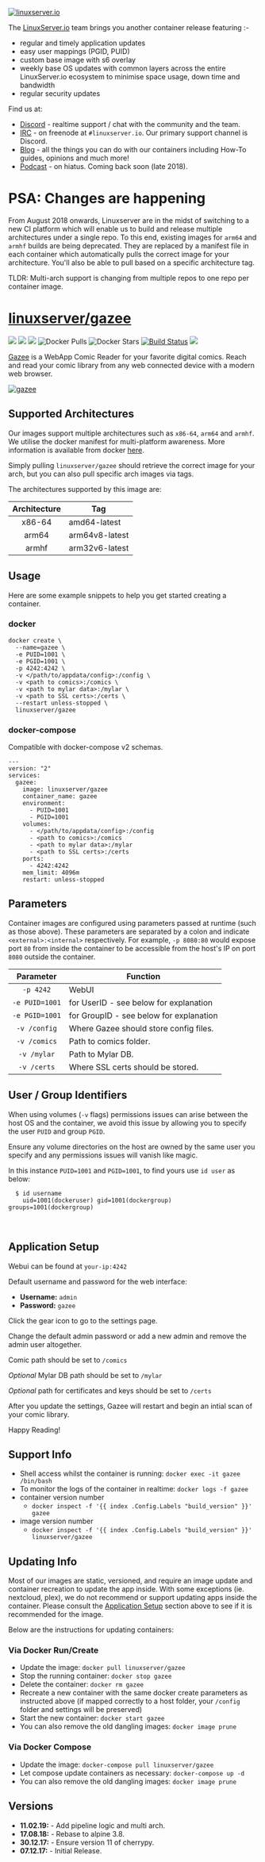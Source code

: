 [![linuxserver.io](https://raw.githubusercontent.com/linuxserver/docker-templates/master/linuxserver.io/img/linuxserver_medium.png)](https://linuxserver.io)

The [LinuxServer.io](https://linuxserver.io) team brings you another container release featuring :-

 * regular and timely application updates
 * easy user mappings (PGID, PUID)
 * custom base image with s6 overlay
 * weekly base OS updates with common layers across the entire LinuxServer.io ecosystem to minimise space usage, down time and bandwidth
 * regular security updates

Find us at:
* [Discord](https://discord.gg/YWrKVTn) - realtime support / chat with the community and the team.
* [IRC](https://irc.linuxserver.io) - on freenode at `#linuxserver.io`. Our primary support channel is Discord.
* [Blog](https://blog.linuxserver.io) - all the things you can do with our containers including How-To guides, opinions and much more!
* [Podcast](https://anchor.fm/linuxserverio) - on hiatus. Coming back soon (late 2018).

# PSA: Changes are happening

From August 2018 onwards, Linuxserver are in the midst of switching to a new CI platform which will enable us to build and release multiple architectures under a single repo. To this end, existing images for `arm64` and `armhf` builds are being deprecated. They are replaced by a manifest file in each container which automatically pulls the correct image for your architecture. You'll also be able to pull based on a specific architecture tag.

TLDR: Multi-arch support is changing from multiple repos to one repo per container image.

# [linuxserver/gazee](https://github.com/linuxserver/docker-gazee)
[![](https://img.shields.io/discord/354974912613449730.svg?logo=discord&label=LSIO%20Discord&style=flat-square)](https://discord.gg/YWrKVTn)
[![](https://images.microbadger.com/badges/version/linuxserver/gazee.svg)](https://microbadger.com/images/linuxserver/gazee "Get your own version badge on microbadger.com")
[![](https://images.microbadger.com/badges/image/linuxserver/gazee.svg)](https://microbadger.com/images/linuxserver/gazee "Get your own version badge on microbadger.com")
![Docker Pulls](https://img.shields.io/docker/pulls/linuxserver/gazee.svg)
![Docker Stars](https://img.shields.io/docker/stars/linuxserver/gazee.svg)
[![Build Status](https://ci.linuxserver.io/buildStatus/icon?job=Docker-Pipeline-Builders/docker-gazee/master)](https://ci.linuxserver.io/job/Docker-Pipeline-Builders/job/docker-gazee/job/master/)
[![](https://lsio-ci.ams3.digitaloceanspaces.com/linuxserver/gazee/latest/badge.svg)](https://lsio-ci.ams3.digitaloceanspaces.com/linuxserver/gazee/latest/index.html)

[Gazee](https://github.com/hubbcaps/gazee) is a WebApp Comic Reader for your favorite digital comics. Reach and read your comic library from any web connected device with a modern web browser.

[![gazee](https://raw.githubusercontent.com/hubbcaps/gazee/master/public/images/logos/red/logo-red-yellow.png)](https://github.com/hubbcaps/gazee)

## Supported Architectures

Our images support multiple architectures such as `x86-64`, `arm64` and `armhf`. We utilise the docker manifest for multi-platform awareness. More information is available from docker [here](https://github.com/docker/distribution/blob/master/docs/spec/manifest-v2-2.md#manifest-list). 

Simply pulling `linuxserver/gazee` should retrieve the correct image for your arch, but you can also pull specific arch images via tags.

The architectures supported by this image are:

| Architecture | Tag |
| :----: | --- |
| x86-64 | amd64-latest |
| arm64 | arm64v8-latest |
| armhf | arm32v6-latest |


## Usage

Here are some example snippets to help you get started creating a container.

### docker

```
docker create \
  --name=gazee \
  -e PUID=1001 \
  -e PGID=1001 \
  -p 4242:4242 \
  -v </path/to/appdata/config>:/config \
  -v <path to comics>:/comics \
  -v <path to mylar data>:/mylar \
  -v <path to SSL certs>:/certs \
  --restart unless-stopped \
  linuxserver/gazee
```


### docker-compose

Compatible with docker-compose v2 schemas.

```
---
version: "2"
services:
  gazee:
    image: linuxserver/gazee
    container_name: gazee
    environment:
      - PUID=1001
      - PGID=1001
    volumes:
      - </path/to/appdata/config>:/config
      - <path to comics>:/comics
      - <path to mylar data>:/mylar
      - <path to SSL certs>:/certs
    ports:
      - 4242:4242
    mem_limit: 4096m
    restart: unless-stopped
```

## Parameters

Container images are configured using parameters passed at runtime (such as those above). These parameters are separated by a colon and indicate `<external>:<internal>` respectively. For example, `-p 8080:80` would expose port `80` from inside the container to be accessible from the host's IP on port `8080` outside the container.

| Parameter | Function |
| :----: | --- |
| `-p 4242` | WebUI |
| `-e PUID=1001` | for UserID - see below for explanation |
| `-e PGID=1001` | for GroupID - see below for explanation |
| `-v /config` | Where Gazee should store config files. |
| `-v /comics` | Path to comics folder. |
| `-v /mylar` | Path to Mylar DB. |
| `-v /certs` | Where SSL certs should be stored. |

## User / Group Identifiers

When using volumes (`-v` flags) permissions issues can arise between the host OS and the container, we avoid this issue by allowing you to specify the user `PUID` and group `PGID`.

Ensure any volume directories on the host are owned by the same user you specify and any permissions issues will vanish like magic.

In this instance `PUID=1001` and `PGID=1001`, to find yours use `id user` as below:

```
  $ id username
    uid=1001(dockeruser) gid=1001(dockergroup) groups=1001(dockergroup)
```


&nbsp;
## Application Setup

Webui can be found at `your-ip:4242`

  Default username and password for the web interface:

  * **Username:** `admin`
  * **Password:** `gazee`

Click the gear icon to go to the settings page.

Change the default admin password or add a new admin and remove the admin user altogether.

Comic path should be set to `/comics`

*Optional* Mylar DB path should be set to `/mylar`

*Optional* path for certificates and keys should be set to `/certs`

After you update the settings, Gazee will restart and begin an intial scan of your comic library.

Happy Reading!



## Support Info

* Shell access whilst the container is running: `docker exec -it gazee /bin/bash`
* To monitor the logs of the container in realtime: `docker logs -f gazee`
* container version number 
  * `docker inspect -f '{{ index .Config.Labels "build_version" }}' gazee`
* image version number
  * `docker inspect -f '{{ index .Config.Labels "build_version" }}' linuxserver/gazee`

## Updating Info

Most of our images are static, versioned, and require an image update and container recreation to update the app inside. With some exceptions (ie. nextcloud, plex), we do not recommend or support updating apps inside the container. Please consult the [Application Setup](#application-setup) section above to see if it is recommended for the image.  
  
Below are the instructions for updating containers:  
  
### Via Docker Run/Create
* Update the image: `docker pull linuxserver/gazee`
* Stop the running container: `docker stop gazee`
* Delete the container: `docker rm gazee`
* Recreate a new container with the same docker create parameters as instructed above (if mapped correctly to a host folder, your `/config` folder and settings will be preserved)
* Start the new container: `docker start gazee`
* You can also remove the old dangling images: `docker image prune`

### Via Docker Compose
* Update the image: `docker-compose pull linuxserver/gazee`
* Let compose update containers as necessary: `docker-compose up -d`
* You can also remove the old dangling images: `docker image prune`

## Versions

* **11.02.19:** - Add pipeline logic and multi arch.
* **17.08.18:** - Rebase to alpine 3.8.
* **30.12.17:** - Ensure version 11 of cherrypy.
* **07.12.17:** - Initial Release.
